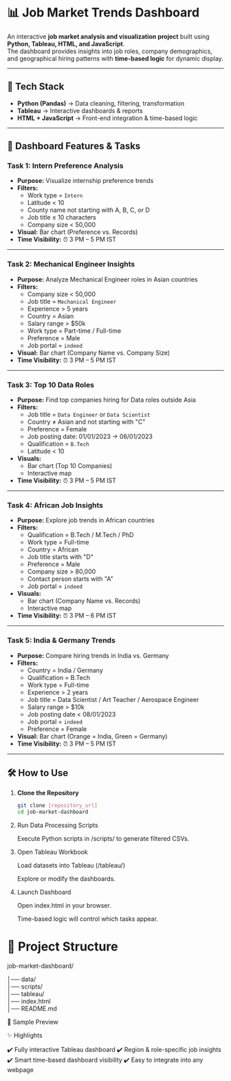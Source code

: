 # 📊 Job Market Trends Dashboard

An interactive **job market analysis and visualization project** built using **Python, Tableau, HTML, and JavaScript**.  
The dashboard provides insights into job roles, company demographics, and geographical hiring patterns with **time-based logic** for dynamic display.

---

## 🚀 Tech Stack

- **Python (Pandas)** → Data cleaning, filtering, transformation  
- **Tableau** → Interactive dashboards & reports  
- **HTML + JavaScript** → Front-end integration & time-based logic  

---

## 📌 Dashboard Features & Tasks

### **Task 1: Intern Preference Analysis**
- **Purpose:** Visualize internship preference trends  
- **Filters:**  
  - Work type = `Intern`  
  - Latitude < 10  
  - County name not starting with A, B, C, or D  
  - Job title ≤ 10 characters  
  - Company size < 50,000  
- **Visual:** Bar chart (Preference vs. Records)  
- **Time Visibility:** ⏰ 3 PM – 5 PM IST  

---

### **Task 2: Mechanical Engineer Insights**
- **Purpose:** Analyze Mechanical Engineer roles in Asian countries  
- **Filters:**  
  - Company size < 50,000  
  - Job title = `Mechanical Engineer`  
  - Experience > 5 years  
  - Country = Asian  
  - Salary range > $50k  
  - Work type = Part-time / Full-time  
  - Preference = Male  
  - Job portal = `indeed`  
- **Visual:** Bar chart (Company Name vs. Company Size)  
- **Time Visibility:** ⏰ 3 PM – 5 PM IST  

---

### **Task 3: Top 10 Data Roles**
- **Purpose:** Find top companies hiring for Data roles outside Asia  
- **Filters:**  
  - Job title = `Data Engineer` or `Data Scientist`  
  - Country ≠ Asian and not starting with "C"  
  - Preference = Female  
  - Job posting date: 01/01/2023 → 06/01/2023  
  - Qualification = `B.Tech`  
  - Latitude < 10  
- **Visuals:**  
  - Bar chart (Top 10 Companies)  
  - Interactive map  
- **Time Visibility:** ⏰ 3 PM – 5 PM IST  

---

### **Task 4: African Job Insights**
- **Purpose:** Explore job trends in African countries  
- **Filters:**  
  - Qualification = B.Tech / M.Tech / PhD  
  - Work type = Full-time  
  - Country = African  
  - Job title starts with "D"  
  - Preference = Male  
  - Company size > 80,000  
  - Contact person starts with "A"  
  - Job portal = `indeed`  
- **Visuals:**  
  - Bar chart (Company Name vs. Records)  
  - Interactive map  
- **Time Visibility:** ⏰ 3 PM – 6 PM IST  

---

### **Task 5: India & Germany Trends**
- **Purpose:** Compare hiring trends in India vs. Germany  
- **Filters:**  
  - Country = India / Germany  
  - Qualification = B.Tech  
  - Work type = Full-time  
  - Experience > 2 years  
  - Job title = Data Scientist / Art Teacher / Aerospace Engineer  
  - Salary range > $10k  
  - Job posting date < 08/01/2023  
  - Job portal = `indeed`  
  - Preference = Female  
- **Visual:** Bar chart (Orange = India, Green = Germany)  
- **Time Visibility:** ⏰ 3 PM – 5 PM IST  

---

## 🛠️ How to Use

1. **Clone the Repository**
   ```bash
   git clone [repository_url]
   cd job-market-dashboard

2. Run Data Processing Scripts

    Execute Python scripts in /scripts/ to generate filtered CSVs.

3. Open Tableau Workbook

    Load datasets into Tableau (/tableau/)

    Explore or modify the dashboards.

4. Launch Dashboard

    Open index.html in your browser.

    Time-based logic will control which tasks appear.




# 📂 Project Structure
job-market-dashboard/

│── data/                
│── scripts/            
│── tableau/            
│── index.html            
│── README.md          

📸 Sample Preview


✨ Highlights

✔️ Fully interactive Tableau dashboard
✔️ Region & role-specific job insights
✔️ Smart time-based dashboard visibility
✔️ Easy to integrate into any webpage
